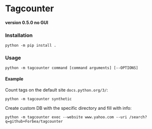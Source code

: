 # Tagcounter

#### version 0.5.0 no GUI

### Installation

    python -m pip install .

### Usage

    python -m tagcounter command [command arguments] [--OPTIONS]
#### Example
Count tags on the default site `docs.python.org/3/`:

    python -m tagcounter synthetic

Create custom DB with the specific directory and fill with info:

    python -m tagcounter exec --website www.yahoo.com --uri /search?q=github+Forbea/tagcounter
